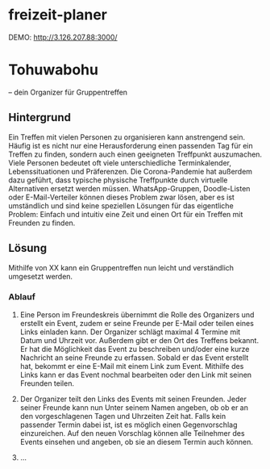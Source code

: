 # freizeit-planer
DEMO: http://3.126.207.88:3000/

# Tohuwabohu 
– dein Organizer für Gruppentreffen

## Hintergrund
Ein Treffen mit vielen Personen zu organisieren kann anstrengend sein. Häufig ist es nicht nur eine Herausforderung einen passenden Tag für ein Treffen zu finden, sondern auch einen geeigneten Treffpunkt auszumachen. Viele Personen bedeutet oft viele unterschiedliche Terminkalender, Lebenssituationen und Präferenzen. Die Corona-Pandemie hat außerdem dazu geführt, dass typische physische Treffpunkte durch virtuelle Alternativen ersetzt werden müssen. WhatsApp-Gruppen, Doodle-Listen oder E-Mail-Verteiler können dieses Problem zwar lösen, aber es ist umständlich und sind keine speziellen Lösungen für das eigentliche Problem: Einfach und intuitiv eine Zeit und einen Ort für ein Treffen mit Freunden zu finden.

## Lösung
Mithilfe von XX kann ein Gruppentreffen nun leicht und verständlich umgesetzt werden. 

### Ablauf
1.	Eine Person im Freundeskreis übernimmt die Rolle des Organizers und erstellt ein Event, zudem er seine Freunde per E-Mail oder teilen eines Links einladen kann. Der Organizer schlägt maximal 4 Termine mit Datum und Uhrzeit vor. Außerdem gibt er den Ort des Treffens bekannt. Er hat die Möglichkeit das Event zu beschreiben und/oder eine kurze Nachricht an seine Freunde zu erfassen. Sobald er das Event erstellt hat, bekommt er eine E-Mail mit einem Link zum Event. Mithilfe des Links kann er das Event nochmal bearbeiten oder den Link mit seinen Freunden teilen.

2.	Der Organizer teilt den Links des Events mit seinen Freunden. Jeder seiner Freunde kann nun 
Unter seinem Namen angeben, ob ob er an den vorgeschlagenen Tagen und Uhrzeiten Zeit hat. Falls kein passender Termin dabei ist, ist es möglich einen Gegenvorschlag einzureichen. Auf den neuen Vorschlag können alle Teilnehmer des Events einsehen und angeben, ob sie an diesem Termin auch können. 

3.	...
